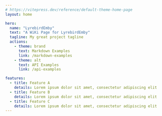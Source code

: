 ```yaml
---
# https://vitepress.dev/reference/default-theme-home-page
layout: home

hero:
  name: "LyrebirdEmby"
  text: "A WiKi Page for LyrebirdEmby"
  tagline: My great project tagline
  actions:
    - theme: brand
      text: Markdown Examples
      link: /markdown-examples
    - theme: alt
      text: API Examples
      link: /api-examples

features:
  - title: Feature A
    details: Lorem ipsum dolor sit amet, consectetur adipiscing elit
  - title: Feature B
    details: Lorem ipsum dolor sit amet, consectetur adipiscing elit
  - title: Feature C
    details: Lorem ipsum dolor sit amet, consectetur adipiscing elit
---
```


